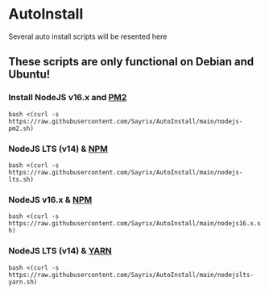# AutoInstall
Several auto install scripts will be resented here
## These scripts are only functional on Debian and Ubuntu!

### Install NodeJS v16.x and [PM2](https://pm2.io)
```bash <(curl -s https://raw.githubusercontent.com/Sayrix/AutoInstall/main/nodejs-pm2.sh)```

### NodeJS LTS (v14) & [NPM](https://npmjs.com)
```bash <(curl -s https://raw.githubusercontent.com/Sayrix/AutoInstall/main/nodejs-lts.sh)```

### NodeJS v16.x & [NPM](https://npmjs.com)
```bash <(curl -s https://raw.githubusercontent.com/Sayrix/AutoInstall/main/nodejs16.x.sh)```

### NodeJS LTS (v14) & [YARN](https://yarnpkg.com)
```bash <(curl -s https://raw.githubusercontent.com/Sayrix/AutoInstall/main/nodejslts-yarn.sh)```